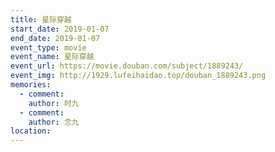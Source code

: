```yaml
---
title: 星际穿越
start_date: 2019-01-07
end_date: 2019-01-07
event_type: movie
event_name: 星际穿越
event_url: https://movie.douban.com/subject/1889243/
event_img: http://1929.lufeihaidao.top/douban_1889243.png
memories:
  - comment: 
    author: 时九
  - comment: 
    author: 念九
location: 
---
```

